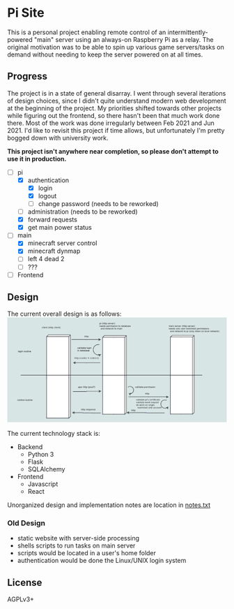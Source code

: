 # Pi Site

This is a personal project enabling remote control of an intermittently-powered "main" server using an always-on Raspberry Pi as a relay. The original motivation was to be able to spin up various game servers/tasks on demand without needing to keep the server powered on at all times.

## Progress

The project is in a state of general disarray. I went through several iterations of design choices, since I didn't quite understand modern web development at the beginning of the project. My priorities shifted towards other projects while figuring out the frontend, so there hasn't been that much work done there. Most of the work was done irregularly between Feb 2021 and Jun 2021. I'd like to revisit this project if time allows, but unfortunately I'm pretty bogged down with university work.

**This project isn't anywhere near completion, so please don't attempt to use it in production.**

- [ ] pi
  - [x] authentication
    - [x] login
    - [x] logout
    - [ ] change password (needs to be reworked)
  - [ ] administration (needs to be reworked)
  - [x] forward requests
  - [x] get main power status
- [ ] main 
  - [x] minecraft server control
  - [x] minecraft dynmap
  - [ ] left 4 dead 2
  - [ ] ???
- [ ] Frontend

## Design 

The current overall design is as follows:
![Basic Deployment-esque Diagram](diagrams/ajax.png)

The current technology stack is:
- Backend
  - Python 3
  - Flask
  - SQLAlchemy
- Frontend
  - Javascript 
  - React

Unorganized design and implementation notes are location in [notes.txt](notes.txt)

### Old Design

- static website with server-side processing
- shells scripts to run tasks on main server
- scripts would be located in a user's home folder
- authentication would be done the Linux/UNIX login system

## License
AGPLv3+
